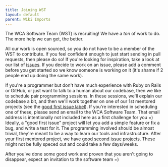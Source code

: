 ```yaml
---
title: Joining WST
layout: default
parent: Wiki Imports
---
```



The WCA Software Team (WST) is recruiting! We have a *ton* of work to do. The more help we can get, the better.

All our work is open sourced, so you do not have to be a member of the WST to contribute. If you feel confident enough to just start sending in pull requests, then please do so! If you're looking for inspiration, take a look at our list of [issues](https://github.com/thewca/worldcubeassociation.org/issues). If you decide to work on an issue, please add a comment before you get started so we know someone is working on it (it's shame if 2 people end up doing the same work).

If you're a programmer but don't have much experience with Ruby on Rails or GitHub, or just want to talk to a human about our codebase, then we like to schedule pair programming sessions. In these sessions, we'll explain our codebase a bit, and then we'll work together on one of our 1st mentored projects (see the [good first issue label](https://github.com/thewca/worldcubeassociation.org/issues?q=is%3Aissue+is%3Aopen+label%3A%22META%3A+good+first+issue%22)). If you're interested in scheduling one of these, please send an email to the WCA Software Team. That email address is intentionally not included here as a first challenge for you =) Ideally, a "good first issue" project will let you add a simple feature or fix a bug, and write a test for it. The programming involved should be almost trivial, they're meant to be a way to learn our tools and infrastructure. After your first mentored project, we have [good second issue projects](https://github.com/thewca/worldcubeassociation.org/issues?q=is%3Aissue+is%3Aopen+label%3A%22META%3A+good+second+issue%22). These might not be fully speced out and could take a few days/weeks.

After you've done some good work and proven that you aren't going to disappear, expect an invitation to the software team =)

